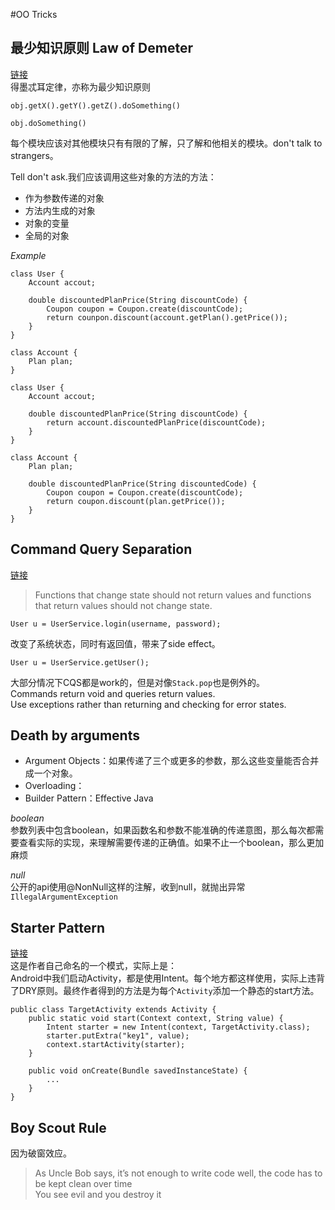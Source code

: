 #OO Tricks
## 最少知识原则 Law of Demeter
[链接](https://hackernoon.com/object-oriented-tricks-2-law-of-demeter-4ecc9becad85)  
得墨忒耳定律，亦称为最少知识原则  

```
obj.getX().getY().getZ().doSomething()
	
obj.doSomething()
```
每个模块应该对其他模块只有有限的了解，只了解和他相关的模块。don't talk to strangers。  

Tell don't ask.我们应该调用这些对象的方法的方法：

* 作为参数传递的对象
* 方法内生成的对象
* 对象的变量
* 全局的对象

*Example*

```
class User {
	Account accout;
	
	double discountedPlanPrice(String discountCode) {
		Coupon coupon = Coupon.create(discountCode);
		return counpon.discount(account.getPlan().getPrice());
	}
}
	
class Account {
	Plan plan;
}
```
```
class User {
	Account accout;
	
	double discountedPlanPrice(String discountCode) {
		return account.discountedPlanPrice(discountCode);
	}
}
	
class Account {
	Plan plan;
	
	double discountedPlanPrice(String discountedCode) {
		Coupon coupon = Coupon.create(discountCode);
		return coupon.discount(plan.getPrice());
	}
}
```

## Command Query Separation
[链接](https://hackernoon.com/oo-tricks-the-art-of-command-query-separation-9343e50a3de0)
> Functions that change state should not return values and functions that return values should not change state.

```
User u = UserService.login(username, password);
```
改变了系统状态，同时有返回值，带来了side effect。
```
User u = UserService.getUser();
```
大部分情况下CQS都是work的，但是对像`Stack.pop`也是例外的。  
Commands return void and queries return values.  
Use exceptions rather than returning and checking for error states.

## Death by arguments
* Argument Objects：如果传递了三个或更多的参数，那么这些变量能否合并成一个对象。
* Overloading：
* Builder Pattern：Effective Java

*boolean*  
参数列表中包含boolean，如果函数名和参数不能准确的传递意图，那么每次都需要查看实际的实现，来理解需要传递的正确值。如果不止一个boolean，那么更加麻烦

*null*  
公开的api使用@NonNull这样的注解，收到null，就抛出异常`IllegalArgumentException `

## Starter Pattern
[链接](https://hackernoon.com/object-oriented-tricks-4-starter-pattern-android-edition-1844e1a8522d)  
这是作者自己命名的一个模式，实际上是：  
Android中我们启动Activity，都是使用Intent。每个地方都这样使用，实际上违背了DRY原则。最终作者得到的方法是为每个`Activity`添加一个静态的start方法。 
 
```
public class TargetActivity extends Activity {
	public static void start(Context context, String value) {
		Intent starter = new Intent(context, TargetActivity.class);
		starter.putExtra("key1", value);
		context.startActivity(starter);
	}
	
	public void onCreate(Bundle savedInstanceState) {
		...
	}
}
```

## Boy Scout Rule
因为破窗效应。  
>As Uncle Bob says, it’s not enough to write code well, the code has to be kept clean over time  
>You see evil and you destroy it